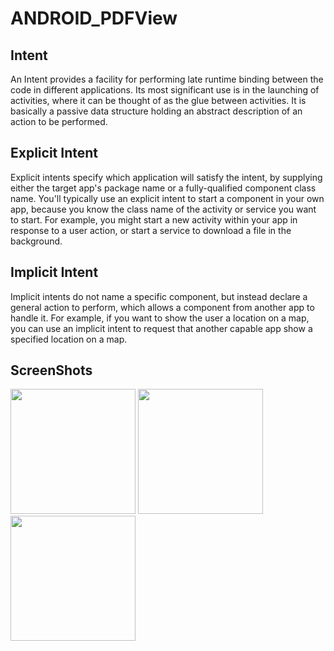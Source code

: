 # ANDROID_PDFView

Intent
-----------
An Intent provides a facility for performing late runtime binding between the code in different applications. Its most significant use is in the launching of activities, where it can be thought of as the glue between activities. It is basically a passive data structure holding an abstract description of an action to be performed.

Explicit Intent
-----------
Explicit intents specify which application will satisfy the intent, by supplying either the target app's package name or a fully-qualified component class name. You'll typically use an explicit intent to start a component in your own app, because you know the class name of the activity or service you want to start. For example, you might start a new activity within your app in response to a user action, or start a service to download a file in the background.

Implicit  Intent
-----------
Implicit intents do not name a specific component, but instead declare a general action to perform, which allows a component from another app to handle it. For example, if you want to show the user a location on a map, you can use an implicit intent to request that another capable app show a specified location on a map.


ScreenShots
-----------
<div>
<img width="200" src="https://user-images.githubusercontent.com/32612534/40550079-729944ae-6039-11e8-9470-ec0de4fba3d8.png">
<img width="200" src="https://user-images.githubusercontent.com/32612534/40550081-73fb6732-6039-11e8-8930-93997cf01a0a.png">
<img width="200" src="https://user-images.githubusercontent.com/32612534/40550082-74dbbecc-6039-11e8-8bf7-af011dfc70a8.png">
</div>
